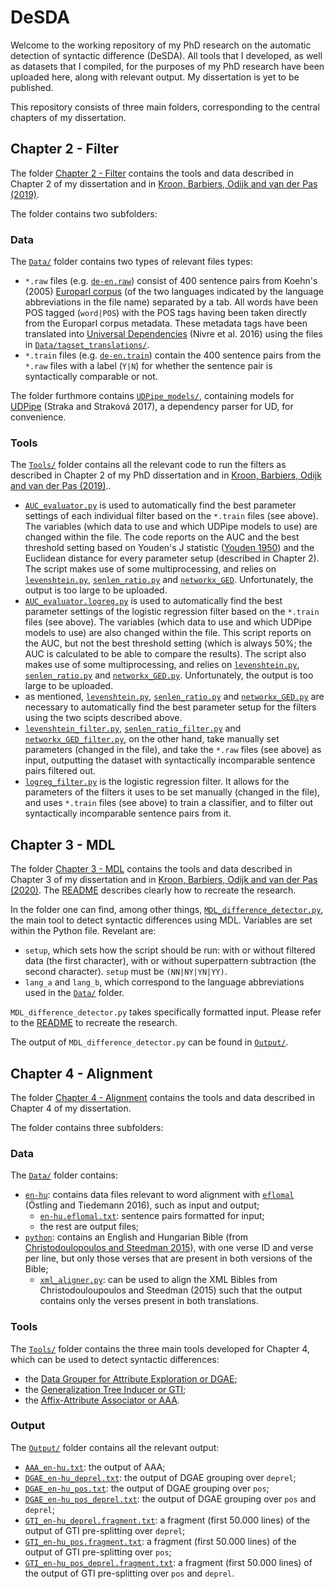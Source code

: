 # DeSDA

Welcome to the working repository of my PhD research on the automatic detection of syntactic difference (DeSDA). All tools that I developed, as well as datasets that I compiled, for the purposes of my PhD research have been uploaded here, along with relevant output. My dissertation is yet to be published.

This repository consists of three main folders, corresponding to the central chapters of my dissertation.

## Chapter 2 - Filter

The folder [Chapter 2 - Filter](https://github.com/mskroon/DeSDA/tree/master/Chapter%202%20-%20Filter) contains the tools and data described in Chapter 2 of my dissertation and in [Kroon, Barbiers, Odijk and van der Pas (2019)](https://benjamins.com/catalog/avt.00029.kro).

The folder contains two subfolders:

### Data

The [`Data/`](https://github.com/mskroon/DeSDA/tree/master/Chapter%202%20-%20Filter/Data) folder contains two types of relevant files types:

- `*.raw` files (e.g. [`de-en.raw`](https://github.com/mskroon/DeSDA/blob/master/Chapter%202%20-%20Filter/Data/de-en.raw)) consist of 400 sentence pairs from Koehn's (2005) [Europarl corpus](https://www.statmt.org/europarl/) (of the two languages indicated by the language abbreviations in the file name) separated by a tab. All words have been POS tagged (`word|POS`) with the POS tags having been taken directly from the Europarl corpus metadata. These metadata tags have been translated into [Universal Dependencies](https://universaldependencies.org) (Nivre et al. 2016) using the files in [`Data/tagset_translations/`](https://github.com/mskroon/DeSDA/tree/master/Chapter%202%20-%20Filter/Data/tagset_translations).
- `*.train` files (e.g. [`de-en.train`](https://github.com/mskroon/DeSDA/blob/master/Chapter%202%20-%20Filter/Data/de-en.train)) contain the 400 sentence pairs from the `*.raw` files with a label (`Y|N`) for whether the sentence pair is syntactically comparable or not.

The folder furthmore contains [`UDPipe_models/`](https://github.com/mskroon/DeSDA/tree/master/Chapter%202%20-%20Filter/Data/UDPipe_models), containing models for [UDPipe](https://github.com/ufal/udpipe) (Straka and Straková 2017), a dependency parser for UD, for convenience.

### Tools

The [`Tools/`](https://github.com/mskroon/DeSDA/tree/master/Chapter%202%20-%20Filter/Tools) folder contains all the relevant code to run the filters as described in Chapter 2 of my PhD dissertation and in [Kroon, Barbiers, Odijk and van der Pas (2019)](https://benjamins.com/catalog/avt.00029.kro)..

- [`AUC_evaluator.py`](https://github.com/mskroon/DeSDA/blob/master/Chapter%202%20-%20Filter/Tools/AUC_evaluator.py) is used to automatically find the best parameter settings of each individual filter based on the `*.train` files (see above). The variables (which data to use and which UDPipe models to use) are changed within the file. The code reports on the AUC and the best threshold setting based on Youden's J statistic ([Youden 1950](https://acsjournals.onlinelibrary.wiley.com/doi/pdf/10.1002/1097-0142(1950)3%3A1%3C32%3A%3AAID-CNCR2820030106%3E3.0.CO%3B2-3)) and the Euclidean distance for every parameter setup (described in Chapter 2). The script makes use of some multiprocessing, and relies on [`levenshtein.py`](https://github.com/mskroon/DeSDA/blob/master/Chapter%202%20-%20Filter/Tools/levenshtein.py), [`senlen_ratio.py`](https://github.com/mskroon/DeSDA/blob/master/Chapter%202%20-%20Filter/Tools/senlen_ratio.py) and [`networkx_GED`](https://github.com/mskroon/DeSDA/blob/master/Chapter%202%20-%20Filter/Tools/networkx_GED.py). Unfortunately, the output is too large to be uploaded.
- [`AUC_evaluator.logreg.py`](https://github.com/mskroon/DeSDA/blob/master/Chapter%202%20-%20Filter/Tools/AUC_evaluator.logreg.py) is used to automatically find the best parameter settings of the logistic regression filter based on the `*.train` files (see above). The variables (which data to use and which UDPipe models to use) are also changed within the file. This script reports on the AUC, but not the best threshold setting (which is always 50%; the AUC is calculated to be able to compare the results). The script also makes use of some multiprocessing, and relies on [`levenshtein.py`](https://github.com/mskroon/DeSDA/blob/master/Chapter%202%20-%20Filter/Tools/levenshtein.py), [`senlen_ratio.py`](https://github.com/mskroon/DeSDA/blob/master/Chapter%202%20-%20Filter/Tools/senlen_ratio.py) and [`networkx_GED.py`](https://github.com/mskroon/DeSDA/blob/master/Chapter%202%20-%20Filter/Tools/networkx_GED.py). Unfortunately, the output is too large to be uploaded.
- as mentioned, [`levenshtein.py`](https://github.com/mskroon/DeSDA/blob/master/Chapter%202%20-%20Filter/Tools/levenshtein.py), [`senlen_ratio.py`](https://github.com/mskroon/DeSDA/blob/master/Chapter%202%20-%20Filter/Tools/senlen_ratio.py) and [`networkx_GED.py`](https://github.com/mskroon/DeSDA/blob/master/Chapter%202%20-%20Filter/Tools/networkx_GED.py) are necessary to automatically find the best parameter setup for the filters using the two scipts described above.
- [`levenshtein_filter.py`](https://github.com/mskroon/DeSDA/blob/master/Chapter%202%20-%20Filter/Tools/levenshtein_filter.py), [`senlen_ratio_filter.py`](https://github.com/mskroon/DeSDA/blob/master/Chapter%202%20-%20Filter/Tools/senlen_ratio_filter.py) and [`networkx_GED_filter.py`](https://github.com/mskroon/DeSDA/blob/master/Chapter%202%20-%20Filter/Tools/networkx_GED_filter.py), on the other hand, take manually set parameters (changed in the file), and take the `*.raw` files (see above) as input, outputting the dataset with syntactically incomparable sentence pairs filtered out.
- [`logreg_filter.py`](https://github.com/mskroon/DeSDA/blob/master/Chapter%202%20-%20Filter/Tools/logreg_filter.py) is the logistic regression filter. It allows for the parameters of the filters it uses to be set manually (changed in the file), and uses `*.train` files (see above) to train a classifier, and to filter out syntactically incomparable sentence pairs from it.

## Chapter 3 - MDL

The folder [Chapter 3 - MDL](https://github.com/mskroon/DeSDA/tree/master/Chapter%203%20-%20MDL) contains the tools and data described in Chapter 3 of my dissertation and in [Kroon, Barbiers, Odijk and van der Pas (2020)](https://www.clinjournal.org/clinj/article/view/109). The [README](https://github.com/mskroon/DeSDA/tree/master/Chapter%203%20-%20MDL) describes clearly how to recreate the research.

In the folder one can find, among other things, [`MDL_difference_detector.py`](https://github.com/mskroon/DeSDA/blob/master/Chapter%203%20-%20MDL/Tools/MDL_difference_detector.py), the main tool to detect syntactic differences using MDL. Variables are set within the Python file. Revelant are:
- `setup`, which sets how the script should be run: with or without filtered data (the first character), with or without superpattern subtraction (the second character).	`setup` must be `(NN|NY|YN|YY)`.
- `lang_a` and `lang_b`, which correspond to the language abbreviations used in the [`Data/`](https://github.com/mskroon/DeSDA/tree/master/Chapter%203%20-%20MDL/Data) folder.

`MDL_difference_detector.py` takes specifically formatted input. Please refer to the [README](https://github.com/mskroon/DeSDA/tree/master/Chapter%203%20-%20MDL) to recreate the research.

The output of `MDL_difference_detector.py` can be found in [`Output/`](https://github.com/mskroon/DeSDA/tree/master/Chapter%203%20-%20MDL/Output).

## Chapter 4 - Alignment

The folder [Chapter 4 - Alignment](https://github.com/mskroon/DeSDA/tree/master/Chapter%204%20-%20Alignment) contains the tools and data described in Chapter 4 of my dissertation.

The folder contains three subfolders:

### Data

The [`Data/`](https://github.com/mskroon/DeSDA/tree/master/Chapter%204%20-%20Alignment/Data) folder contains:

- [`en-hu`](https://github.com/mskroon/DeSDA/tree/master/Chapter%204%20-%20Alignment/Data/en-hu): contains data files relevant to word alignment with [`eflomal`](https://github.com/robertostling/eflomal) (Östling and Tiedemann 2016), such as input and output;
  - [`en-hu.eflomal.txt`](https://github.com/mskroon/DeSDA/blob/master/Chapter%204%20-%20Alignment/Data/en-hu/en-hu.eflomal.txt): sentence pairs formatted for input;
  - the rest are output files;
- [`python`](https://github.com/mskroon/DeSDA/tree/master/Chapter%204%20-%20Alignment/Data/python): contains an English and Hungarian Bible (from [Christodoulopoulos and Steedman 2015](https://github.com/christos-c/bible-corpus)), with one verse ID and verse per line, but only those verses that are present in both versions of the Bible;
  - [`xml_aligner.py`](https://github.com/mskroon/DeSDA/blob/master/Chapter%204%20-%20Alignment/Data/python/xml_aligner.py): can be used to align the XML Bibles from Christodouloupoulos and Steedman (2015) such that the output contains only the verses present in both translations.

### Tools

The [`Tools/`](https://github.com/mskroon/DeSDA/tree/master/Chapter%204%20-%20Alignment/Tools) folder contains the three main tools developed for Chapter 4, which can be used to detect syntactic differences:

- the [Data Grouper for Attribute Exploration or DGAE](https://github.com/mskroon/DeSDA/blob/master/Chapter%204%20-%20Alignment/Tools/DGAE.py);
- the [Generalization Tree Inducer or GTI](https://github.com/mskroon/DeSDA/blob/master/Chapter%204%20-%20Alignment/Tools/GTI.py);
- the [Affix-Attribute Associator or AAA](https://github.com/mskroon/DeSDA/blob/master/Chapter%204%20-%20Alignment/Tools/AAA.py).

### Output

The [`Output/`](https://github.com/mskroon/DeSDA/tree/master/Chapter%204%20-%20Alignment/Output) folder contains all the relevant output:

- [`AAA_en-hu.txt`](https://github.com/mskroon/DeSDA/blob/master/Chapter%204%20-%20Alignment/Output/AAA_en-hu.txt): the output of AAA;
- [`DGAE_en-hu_deprel.txt`](https://github.com/mskroon/DeSDA/blob/master/Chapter%204%20-%20Alignment/Output/DGAE_en-hu_deprel.txt): the output of DGAE grouping over `deprel`;
- [`DGAE_en-hu_pos.txt`](https://github.com/mskroon/DeSDA/blob/master/Chapter%204%20-%20Alignment/Output/DGAE_en-hu_pos.txt): the output of DGAE grouping over `pos`;
- [`DGAE_en-hu_pos_deprel.txt`](https://github.com/mskroon/DeSDA/blob/master/Chapter%204%20-%20Alignment/Output/DGAE_en-hu_pos_deprel.txt): the output of DGAE grouping over `pos` and `deprel`;
- [`GTI_en-hu_deprel.fragment.txt`](https://github.com/mskroon/DeSDA/blob/master/Chapter%204%20-%20Alignment/Output/GTI_en-hu_deprel.fragment.txt): a fragment (first 50.000 lines) of the output of GTI pre-splitting over `deprel`;
- [`GTI_en-hu_pos.fragment.txt`](https://github.com/mskroon/DeSDA/blob/master/Chapter%204%20-%20Alignment/Output/GTI_en-hu_pos.fragment.txt): a fragment (first 50.000 lines) of the output of GTI pre-splitting over `pos`;
- [`GTI_en-hu_pos_deprel.fragment.txt`](https://github.com/mskroon/DeSDA/blob/master/Chapter%204%20-%20Alignment/Output/GTI_en-hu_pos_deprel.fragment.txt): a fragment (first 50.000 lines) of the output of GTI pre-splitting over `pos` and `deprel`.

